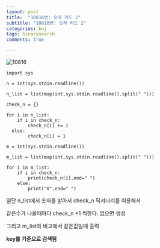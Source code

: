 ```yaml
---
layout: post
title:  "10816번: 숫자 카드 2"
subtitle: "10816번: 숫자 카드 2"
categories: boj
tags: binarysearch
comments: true

---
```

![10816](https://user-images.githubusercontent.com/56789064/88220374-d98c3e00-cc9d-11ea-8cc4-c04e5986d901.jpg)

```
import sys  
  
n = int(sys.stdin.readline())  
  
n_list = list(map(int,sys.stdin.readline().split(" ")))  
  
check_n = {}  
  
for i in n_list:  
    if i in check_n:  
        check_n[i] += 1  
  else:  
        check_n[i] = 1  
  
m = int(sys.stdin.readline())  
  
m_list = list(map(int,sys.stdin.readline().split(" ")))  
  
for i in m_list:  
    if i in check_n:  
        print(check_n[i],end=" ")  
    else:  
        print("0",end=" ")
```

일단 n_list에서 숫자를 받아서 check_n 딕셔너리를 이용해서

같은수가 나올때마다 check_n +1 씩한다. 없으면 생성

그리고 m_list와 비교해서 같은값일때 출력

**key를 기준으로 검색됨**